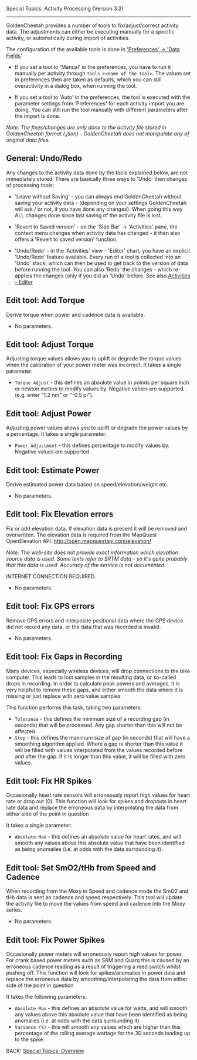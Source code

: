 Special Topics: Activity Processing (Version 3.2)
***

GoldenCheetah provides a number of tools to fix/adjust/correct activity data. The adjustments can either be executing manually for a specific activity, or automatically during import of activities.

The configuration of the available tools is done in ['Preferences' -> 'Data Fields'](https://github.com/GoldenCheetah/GoldenCheetah/wiki/UG_Preferences_Data-Fields#processing)

* If you set a tool to 'Manual' in the preferences, you have to run it manually per activity through `Tools-><name of the tool>`. The values set in preferences then are taken as defaults, which you can still overactivity in a dialog box, when running the tool.

* If you set a tool to 'Auto' in the preferences, the tool is executed with the parameter settings from 'Preferences' for each activity import you are doing. You can still run the tool manually with different parameters after the import is done.

_Note: The fixes/changes are only done to the activity file stored in GoldenCheetah format (.json) - GoldenCheetah does not manipulate any of original data files._

## General: Undo/Redo

Any changes to the activity data done by the tools explained below, are not immediately stored. There are basically three ways to 'Undo' then changes of processing tools:

* 'Leave without Saving' - you can always end GoldenCheetah without saving your activity data - (depending on your settings GoldenCheetah will ask / or not, if you have done any changes). When going this way ALL changes done since last saving of the activity file is lost.

* 'Revert to Saved version' - on the 'Side Bar' -> 'Activities' pane, the context menu changes when activity data has changed - it then also offers a 'Revert to saved version' function.

* 'Undo/Redo' - in the 'Activities' view - 'Editor' chart, you have an explicit 'Undo/Redo' feature available. Every run of a tool is collected into an 'Undo' stack, which can then be used to get back to the version of data before running the tool. You can also 'Redo' the changes - which re-applies the changes (only if you did an 'Undo' before. See also [Activities - Editor](https://github.com/GoldenCheetah/GoldenCheetah/wiki/UG_ChartTypes_Activities#editor)

## Edit tool: Add Torque

Derive torque when power and cadence data is available.

* No parameters.

## Edit tool: Adjust Torque

Adjusting torque values allows you to uplift or degrade the torque values when the calibration of your power meter was incorrect. It takes a single parameter: 

* `Torque Adjust` - this defines an absolute value in poinds per square inch or newton meters to modify values by. Negative values are supported. (e.g. enter "1.2 nm" or "-0.5 pi").

## Edit tool: Adjust Power

Adjusting power values allows you to uplift or degrade the power values by a percentage. It takes a single parameter:

* `Power Adjustment` - this defines percentage  to modify values by. Negative values are supported.

## Edit tool: Estimate Power

Derive estimated power data based on speed/elevation/weight etc.

* No parameters.

## Edit tool: Fix Elevation errors

Fix or add elevation data. If elevation data is present it will be removed and overwritten.
The elevation data is required from the MapQuest OpenElevation API: http://open.mapquestapi.com/elevation/

_Note: The web-site does not provide exact information which elevation source data is used. Some texts refer to SRTM data - so it's quite probably that this data is used. Accuracy of the service is not documented._

INTERNET CONNECTION REQUIRED.

* No parameters.

## Edit tool: Fix GPS errors

Remove GPS errors and interpolate positional data where the GPS device did not record any data, or the data that was recorded is invalid.

* No parameters.

## Edit tool: Fix Gaps in Recording

Many devices, especially wireless devices, will drop connections to the bike computer. This leads to lost samples in the resulting data, or so-called drops in recording. In order to calculate peak powers and averages, it is very helpful to remove these gaps, and either smooth the data where it is missing or just replace with zero value samples

This function performs this task, taking two parameters:

* `Tolerance` - this defines the minimum size of a recording gap (in seconds) that will be processed. Any gap shorter than this will not be affected.
* `Stop` - this defines the maximum size of gap (in seconds) that will have a smoothing algorithm applied. Where a gap is shorter than this value it will be filled with values interpolated from the values recorded before and after the gap. If it is longer than this value, it will be filled with zero values.

## Edit tool: Fix HR Spikes

Occasionally heart rate sensors will erroneously report high values for heart rate or drop out (0). This function will look for spikes and dropouts in heart rate data and replace the erroneous data by interpolating the data from either side of the point in question

It takes a single parameter:

* `Absolute Max` - this defines an absolute value for heart rates, and will smooth any values above this absolute value that have been identified as being anomalies (i.e. at odds with the data surrounding it).

## Edit tool: Set SmO2/tHb from Speed and Cadence

When recording from the Moxy in Speed and cadence mode the SmO2 and tHb data is sent as cadence and speed respectively. This tool will update the activity file to move the values from speed and cadence into the Moxy series.

* No parameters.

## Edit tool: Fix Power Spikes

Occasionally power meters will erroneously report high values for power. For crank based power meters such as SRM and Quarq this is caused by an erroneous cadence reading as a result of triggering a reed switch whilst pushing off. This function will look for spikes/anomalies in power data and replace the erroneous data by smoothing/interpolating the data from either side of the point in question

It takes the following parameters:

* `Absolute Max` - this defines an absolute value for watts, and will smooth any values above this absolute value that have been identified as being anomalies (i.e. at odds with the data surrounding it)
* `Variance (%)` - this will smooth any values which are higher than this percentage of the rolling average wattage for the 30 seconds leading up to the spike.

BACK: [Special Topics: Overview](https://github.com/GoldenCheetah/GoldenCheetah/wiki/UG_Special-Topics_Overview)